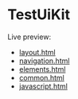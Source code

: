 TestUiKit
=========

Live preview:
* [layout.html](https://rawgithub.com/millasa/TestUiKit/master/layout.html)
* [navigation.html](https://rawgithub.com/millasa/TestUiKit/master/navigation.html)
* [elements.html](https://rawgithub.com/millasa/TestUiKit/master/elements.html)
* [common.html](https://rawgithub.com/millasa/TestUiKit/master/common.html)
* [javascript.html](https://rawgithub.com/millasa/TestUiKit/master/javascript.html)

